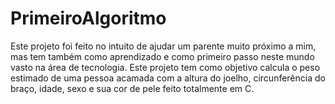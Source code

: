 # PrimeiroAlgoritmo
Este projeto foi feito no intuito de ajudar um parente muito próximo a mim, mas tem também como aprendizado e como primeiro passo neste mundo vasto na área de tecnologia.
Este projeto tem como objetivo calcula o peso estimado de uma pessoa acamada com a altura do joelho, circunferência do braço, idade, sexo e sua cor de pele feito totalmente em C.
  
